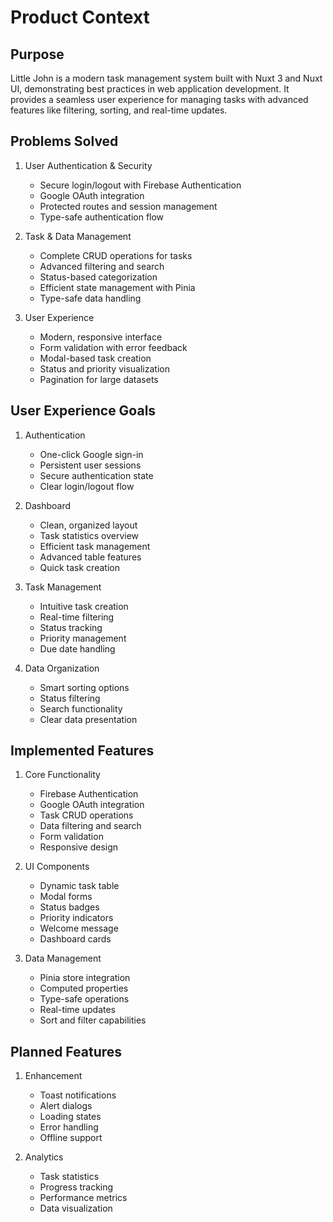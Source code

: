 # Product Context

## Purpose

Little John is a modern task management system built with Nuxt 3 and Nuxt UI, demonstrating best practices in web application development. It provides a seamless user experience for managing tasks with advanced features like filtering, sorting, and real-time updates.

## Problems Solved

1. User Authentication & Security

   - Secure login/logout with Firebase Authentication
   - Google OAuth integration
   - Protected routes and session management
   - Type-safe authentication flow

2. Task & Data Management

   - Complete CRUD operations for tasks
   - Advanced filtering and search
   - Status-based categorization
   - Efficient state management with Pinia
   - Type-safe data handling

3. User Experience
   - Modern, responsive interface
   - Form validation with error feedback
   - Modal-based task creation
   - Status and priority visualization
   - Pagination for large datasets

## User Experience Goals

1. Authentication

   - One-click Google sign-in
   - Persistent user sessions
   - Secure authentication state
   - Clear login/logout flow

2. Dashboard

   - Clean, organized layout
   - Task statistics overview
   - Efficient task management
   - Advanced table features
   - Quick task creation

3. Task Management

   - Intuitive task creation
   - Real-time filtering
   - Status tracking
   - Priority management
   - Due date handling

4. Data Organization
   - Smart sorting options
   - Status filtering
   - Search functionality
   - Clear data presentation

## Implemented Features

1. Core Functionality

   - Firebase Authentication
   - Google OAuth integration
   - Task CRUD operations
   - Data filtering and search
   - Form validation
   - Responsive design

2. UI Components

   - Dynamic task table
   - Modal forms
   - Status badges
   - Priority indicators
   - Welcome message
   - Dashboard cards

3. Data Management

   - Pinia store integration
   - Computed properties
   - Type-safe operations
   - Real-time updates
   - Sort and filter capabilities

## Planned Features

1. Enhancement

   - Toast notifications
   - Alert dialogs
   - Loading states
   - Error handling
   - Offline support

2. Analytics
   - Task statistics
   - Progress tracking
   - Performance metrics
   - Data visualization
